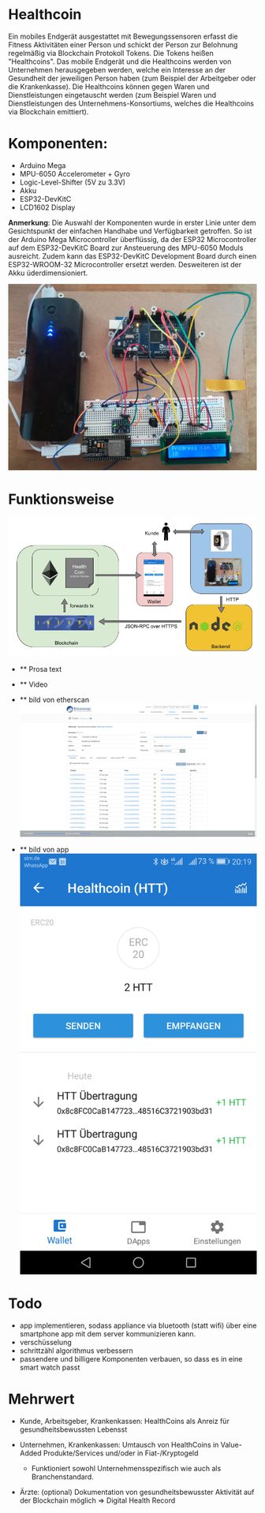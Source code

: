 # Healthcoin

Ein mobiles Endgerät ausgestattet mit Bewegungssensoren erfasst die Fitness Aktivitäten einer Person und schickt der Person zur Belohnung regelmäßig via Blockchain Protokoll Tokens. Die Tokens heißen "Healthcoins". Das mobile Endgerät und die Healthcoins werden von Unternehmen herausgegeben werden, welche ein Interesse an der Gesundheit der jeweiligen Person haben (zum Beispiel der Arbeitgeber oder die Krankenkasse). Die Healthcoins können gegen Waren und Dienstleistungen eingetauscht werden (zum Beispiel Waren und Dienstleistungen des Unternehmens-Konsortiums, welches die Healthcoins via Blockchain emittiert).    

 
# Komponenten:

- Arduino Mega
- MPU-6050 Accelerometer + Gyro
- Logic-Level-Shifter (5V zu 3.3V)
- Akku
- ESP32-DevKitC
- LCD1602 Display 

**Anmerkung**: 
Die Auswahl der Komponenten wurde in erster Linie unter dem Gesichtspunkt der einfachen Handhabe und Verfügbarkeit getroffen. So ist der Arduino Mega Microcontroller überflüssig, da der ESP32 Microcontroller auf dem ESP32-DevKitC Board zur Ansteuerung des MPU-6050 Moduls ausreicht. Zudem kann das ESP32-DevKitC Development Board durch einen ESP32-WROOM-32 Microcontroller ersetzt werden. Desweiteren ist der Akku üderdimensioniert. 

![Image of components](/images/components.jpg)

# Funktionsweise


![Image of architecture](/images/architecture.jpg)

- ** Prosa text
- ** Video
- ** bild von etherscan 
![Image of etherscan](/images/etherscan.png)

- ** bild von app  
![Image of wallet1](/images/wallet1.png)


# Todo

- app implementieren, sodass appliance via bluetooth (statt wifi) über eine smartphone app mit dem server kommunizieren kann. 
- verschüsselung
- schrittzähl algorithmus verbessern
- passendere und billigere Komponenten verbauen, so dass es in eine smart watch passt 

# Mehrwert

- Kunde, Arbeitsgeber, Krankenkassen: HealthCoins als Anreiz für gesundheitsbewussten Lebensst

- Unternehmen, Krankenkassen: Umtausch von HealthCoins in Value-Added Produkte/Services und/oder in
Fiat-/Kryptogeld 
	- Funktioniert sowohl Unternehmensspezifisch wie auch als Branchenstandard.  

- Ärzte: (optional) Dokumentation von gesundheitsbewusster Aktivität auf der Blockchain möglich => Digital Health Record 



